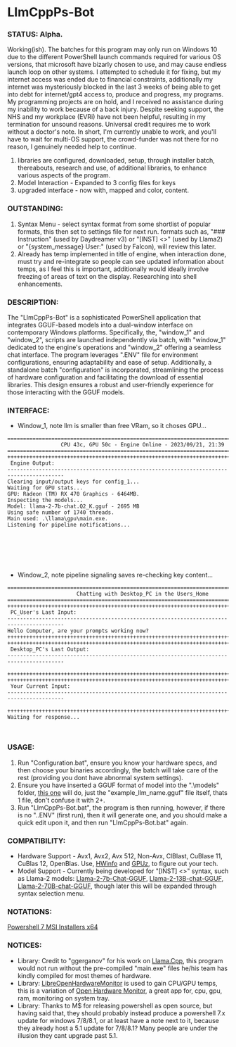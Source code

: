 # LlmCppPs-Bot

### STATUS: Alpha.
Working(ish). The batches for this program may only run on Windows 10 due to the different PowerShell launch commands required for various OS versions, that microsoft have bizarly chosen to use, and may cause endless launch loop on other systems. I attempted to schedule it for fixing, but my internet access was ended due to financial constraints, additionally my internet was mysteriously blocked in the last 3 weeks of being able to get into debt for internet/gpt4 access to, produce and progress, my programs. My programming projects are on hold, and I received no assistance during my inability to work because of a back injury. Despite seeking support, the NHS and my workplace (EVRi) have not been helpful, resulting in my termination for unsound reasons. Universal credit requires me to work without a doctor's note. In short, I'm currently unable to work, and you'll have to wait for multi-OS support, the crowd-funder was not there for no reason, I genuinely needed help to continue.
1) libraries are configured, downloaded, setup, through installer batch, thereabouts, research and use, of additional libraries, to enhance various aspects of the program. 
2) Model Interaction - Expanded to 3 config files for keys
3) upgraded interface - now with, mapped and color, content.


### OUTSTANDING:
1) Syntax Menu - select syntax format from some shortlist of popular formats, this then set to settings file for next run. formats such as, "### Instruction" (used by Daydreamer v3) or "[INST] <<SYS>>" (used by Llama2) or "{system_message} User:" (used by Falcon), will review this later. 
2) Already has temp implemented in title of engine, when interaction done, must try and re-integrate so people can see updated information about temps, as I feel this is important, additionally would ideally involve freezing of areas of text on the display. Researching into shell enhancements.

### DESCRIPTION:
The "LlmCppPs-Bot" is a sophisticated PowerShell application that integrates GGUF-based models into a dual-window interface on contemporary Windows platforms. Specifically, the, "window_1" and "window_2", scripts are launched independently via batch, with "window_1" dedicated to the engine's operations and "window_2" offering a seamless chat interface. The program leverages ".ENV" file for environment configurations, ensuring adaptability and ease of setup. Additionally, a standalone batch "configuration" is incorporated, streamlining the process of hardware configuration and facilitating the download of essential libraries. This design ensures a robust and user-friendly experience for those interacting with the GGUF models.

### INTERFACE:
* Window_1, note llm is smaller than free VRam, so it choses GPU...
```
========================================================================================
                 CPU 43c, GPU 50c - Engine Online - 2023/09/21, 21:39
========================================================================================
++++++++++++++++++++++++++++++++++++++++++++++++++++++++++++++++++++++++++++++++++++++++
 Engine Output:
----------------------------------------------------------------------------------------
Clearing input/output keys for config_1...
Waiting for GPU stats...
GPU: Radeon (TM) RX 470 Graphics - 6464MB.
Inspecting the models...
Model: llama-2-7b-chat.Q2_K.gguf - 2695 MB
Using safe number of 1740 threads.
Main used: .\llama\gpu\main.exe.
Listening for pipeline notifications...







```
* Window_2, note pipeline signaling saves re-checking key content...
```
========================================================================================
                      Chatting with Desktop_PC in the Users_Home
========================================================================================
++++++++++++++++++++++++++++++++++++++++++++++++++++++++++++++++++++++++++++++++++++++++
 PC_User's Last Input:
----------------------------------------------------------------------------------------
Hello Computer, are your prompts working now?
++++++++++++++++++++++++++++++++++++++++++++++++++++++++++++++++++++++++++++++++++++++++
++++++++++++++++++++++++++++++++++++++++++++++++++++++++++++++++++++++++++++++++++++++++
 Desktop_PC's Last Output:
----------------------------------------------------------------------------------------

++++++++++++++++++++++++++++++++++++++++++++++++++++++++++++++++++++++++++++++++++++++++
++++++++++++++++++++++++++++++++++++++++++++++++++++++++++++++++++++++++++++++++++++++++
 Your Current Input:
----------------------------------------------------------------------------------------

++++++++++++++++++++++++++++++++++++++++++++++++++++++++++++++++++++++++++++++++++++++++
Waiting for response...



```

### USAGE:
1) Run "Configuration.bat", ensure you know your hardware specs, and then choose your binaries accordingly, the batch will take care of the rest (providing you dont have abnormal system settings).   
2) Ensure you have inserted a GGUF format of model into the ".\models" folder, [this one](https://huggingface.co/TheBloke/Llama-2-7b-Chat-GGUF/blob/main/llama-2-7b-chat.Q4_0.gguf) will do, just the "example_llm_name.gguf" file itself, thats 1 file, don't confuse it with 2+.
3) Run "LlmCppPs-Bot.bat", the program is then running, however, if there is no ".\.ENV" (first run), then it will generate one, and you should make a quick edit upon it, and then run "LlmCppPs-Bot.bat" again.

### COMPATIBILITY:
* Hardware Support - Avx1, Avx2, Avx 512, Non-Avx, ClBlast, CuBlase 11, CuBlas 12, OpenBlas. Use, [HWinfo](https://www.guru3d.com/download/hwinfo64-download) and [GPUz](https://www.guru3d.com/download/gpu-z-2-1/), to figure out your tech.
* Model Support - Currently being developed for "[INST] <<SYS>>" syntax, such as Llama-2 models: [Llama-2-7b-Chat-GGUF](https://huggingface.co/TheBloke/Llama-2-7b-Chat-GGUF), [Llama-2-13B-chat-GGUF](https://huggingface.co/TheBloke/Llama-2-13B-chat-GGUF), [Llama-2-70B-chat-GGUF](https://huggingface.co/TheBloke/Llama-2-70B-chat-GGUF), though later this will be expanded through syntax selection menu.

### NOTATIONS:
[Powershell 7 MSI Installers x64](https://mirrors.sdu.edu.cn/github-release/1700313102/github-release/PowerShell_PowerShell/v7.4.0/)

### NOTICES:
* Library: Credit to "ggerganov" for his work on [Llama.Cpp](https://github.com/ggerganov), this program would not run without the pre-compiled "main.exe" files he/his team has kindly compiled for most themes of hardware.
* Library: [LibreOpenHardwareMonitor](https://github.com/LibreHardwareMonitor/LibreHardwareMonitor) is used to gain CPU/GPU temps, this is a variation of [Open Hardware Monitor](https://openhardwaremonitor.org/), a great app for, cpu, gpu, ram, monitoring on system tray.
* Library: Thanks to M$ for releasing powershell as open source, but having said that, they should probably instead produce a powershell 7.x update for windows 7/8/8.1, or at least have a note next to it, because they already host a 5.1 update for 7/8/8.1? Many people are under the illusion they cant upgrade past 5.1.
